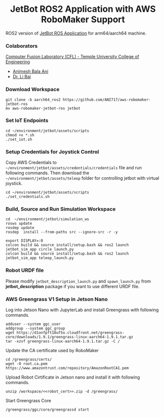<p align="center">
  <h1 align="center">JetBot ROS2 Application with AWS RoboMaker Support</h1>
</p>

ROS2 version of [JetBot ROS Application](https://github.com/jerwallace/aws-robomaker-jetbot-ros) for arm64/aarch64 machine.

### Colaborators
[Computer Fusion Laboratory (CFL) - Temple University College of Engineering](https://sites.temple.edu/cflab/people/)
* [Animesh Bala Ani](https://animeshani.com/)
* [Dr. Li Bai](https://engineering.temple.edu/about/faculty-staff/li-bai-lbai)

### Download Workspace
```
git clone -b aarch64_ros2 https://github.com/ANI717/aws-robomaker-jetbot-ros
mv aws-robomaker-jetbot-ros jetbot
```

### Set IoT Endpoints
```
cd ~/environment/jetbot/assets/scripts
chmod +x *.sh
./set_iot.sh
```

### Setup Credentials for Joystick Control
Copy AWS Credentials to `~/environment/jetbot/assets/credentials/credentials` file and run following commands. Then download the `~/environment/jetbot/assets/teleop` folder for controlling jetbot with virtual joystick.
```
cd ~/environment/jetbot/assets/scripts
./set_credentials.sh
```

### Build, Source and Run Simulation Workspace
```
cd  ~/environment/jetbot/simulation_ws
rosws update
rosdep update
rosdep  install --from-paths src --ignore-src -r -y
```
```
export DISPLAY=:0
colcon build && source install/setup.bash && ros2 launch jetbot_sim_app circle_launch.py
colcon build && source install/setup.bash && ros2 launch jetbot_sim_app teleop_launch.py
```

### Robot URDF file
Please modify `jetbot_description_launch.py` and `spawn_launch.py` from **jetbot_description** package if you want to use different URDF file.

### AWS Greengrass V1 Setup in Jetson Nano
Log into Jetson Nano with JupyterLab and install Greengrass with following commands.
```
adduser --system ggc_user
addgroup --system ggc_group
wget https://d1onfpft10uf5o.cloudfront.net/greengrass-core/downloads/1.9.1/greengrass-linux-aarch64-1.9.1.tar.gz
tar -xzvf greengrass-linux-aarch64-1.9.1.tar.gz -C /
```
Update the CA certificate used by RoboMaker
```
cd /greengrass/certs/
wget -O root.ca.pem https://www.amazontrust.com/repository/AmazonRootCA1.pem
```
Upload Robot Cirtificate in Jetson nano and install it with following commands.
```
unzip /workspace/<<robot_cert>>.zip -d /greengrass/
```
Start Greengrass Core
```
/greengrass/ggc/core/greengrassd start
```
